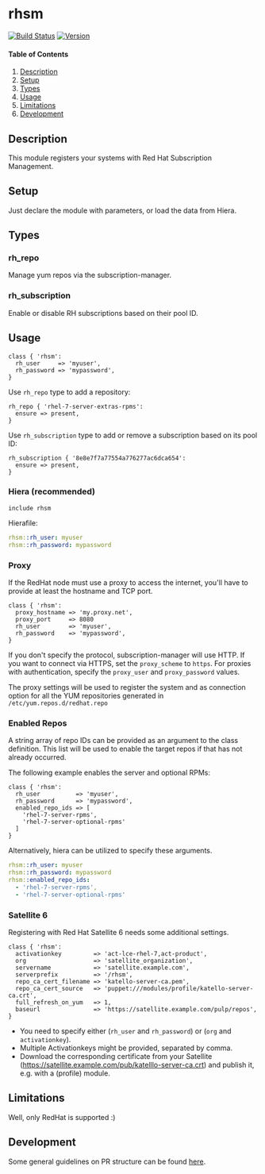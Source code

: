 # rhsm

[![Build Status](https://travis-ci.org/voxpupuli/puppet-rhsm.png?branch=master)](https://travis-ci.org/voxpupuli/puppet-rhsm) [![Version](https://img.shields.io/puppetforge/v/puppet/rhsm.svg)](https://forge.puppet.com/puppet/rhsm)

#### Table of Contents

1. [Description](#description)
2. [Setup](#setup)
3. [Types](#types)
4. [Usage](#usage)
5. [Limitations](#limitations)
6. [Development](#development)

## Description

This module registers your systems with Red Hat Subscription Management.

## Setup

Just declare the module with parameters, or load the data from Hiera.

## Types

### rh\_repo

Manage yum repos via the subscription-manager.


### rh\_subscription

Enable or disable RH subscriptions based on their pool ID.

## Usage

```puppet
class { 'rhsm':
  rh_user     => 'myuser',
  rh_password => 'mypassword',
}
```

Use `rh_repo` type to add a repository:

```puppet
rh_repo { 'rhel-7-server-extras-rpms':
  ensure => present,
}
```

Use `rh_subscription` type to add or remove a subscription based on its pool ID:

```puppet
rh_subscription { '8e8e7f7a77554a776277ac6dca654':
  ensure => present,
}
```

### Hiera (recommended)

```puppet
include rhsm
```
  Hierafile:

```yaml
rhsm::rh_user: myuser
rhsm::rh_password: mypassword
```

### Proxy
If the RedHat node must use a proxy to access the internet, you'll have to provide at least the hostname and TCP port.

```puppet
class { 'rhsm':
  proxy_hostname => 'my.proxy.net',
  proxy_port     => 8080
  rh_user        => 'myuser',
  rh_password    => 'mypassword',
}
```
If you don't specify the protocol, subscription-manager will use HTTP. If you want to connect via HTTPS, set the `proxy_scheme` to `https`. For proxies with authentication, specify the `proxy_user` and `proxy_password` values.

The proxy settings will be used to register the system and as connection option for all the YUM repositories generated in `/etc/yum.repos.d/redhat.repo`

### Enabled Repos

A string array of repo IDs can be provided as an argument to the class definition. This list will be used to enable the target repos if that has not already occurred.

The following example enables the server and optional RPMs:

```puppet
class { 'rhsm':
  rh_user          => 'myuser',
  rh_password      => 'mypassword',
  enabled_repo_ids => [
    'rhel-7-server-rpms',
    'rhel-7-server-optional-rpms'
  ]
}
```

Alternatively, hiera can be utilized to specify these arguments.

```yaml
rhsm::rh_user: myuser
rhsm::rh_password: mypassword
rhsm::enabled_repo_ids:
  - 'rhel-7-server-rpms',
  - 'rhel-7-server-optional-rpms'
```

### Satellite 6
Registering with Red Hat Satellite 6 needs some additional settings.

```puppet
class { 'rhsm':
  activationkey         => 'act-lce-rhel-7,act-product',
  org                   => 'satellite_organization',
  servername            => 'satellite.example.com',
  serverprefix          => '/rhsm',
  repo_ca_cert_filename => 'katello-server-ca.pem',
  repo_ca_cert_source   => 'puppet:///modules/profile/katello-server-ca.crt',
  full_refresh_on_yum   => 1,
  baseurl               => 'https://satellite.example.com/pulp/repos',
}
```

* You need to specify either (`rh_user` and `rh_password`) or (`org` and `activationkey`).
* Multiple Activationkeys might be provided, separated by comma.
* Download the corresponding certificate from your Satellite (<https://satellite.example.com/pub/katelllo-server-ca.crt>) and publish it, e.g. with a (profile) module.

## Limitations

Well, only RedHat is supported :)

## Development

Some general guidelines on PR structure can be found [here](https://voxpupuli.org/docs/#reviewing-a-module-pr).
